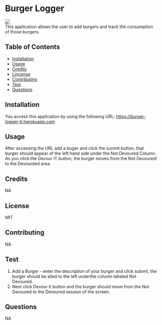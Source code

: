 # Burger Logger

![](https://img.shields.io/badge/Lincense-MIT-green)  
This application allows the user to add burgers and track the consumption of those burgers.

## Table of Contents

- [Installation](#installation)
- [Usage](#usage)
- [Credits](#credits)
- [Lincense](#license)
- [Contributing](#contributing)
- [Test](#test)
- [Questions](#questions)

## Installation

You access this application by using the following URL: https://burger-logger-tr.herokuapp.com

## Usage

After accessing the URL add a buger and click the sunmit button, that burger should appear of the left hand side under the Not Devoured Column. As you click the Devour IT button, the burger moves from the Not Devoured! to the Devourded area.
![]()

## Credits

NA

## License

MIT

## Contributing

NA

## Test

1. Add a Burger - enter the description of your burger and click submit, the burger should be alled to the left underthe column labeled Not Devoured.
2. Next click Devour It button and the burger should move from the Not Devoured to the Devoured session of the screen.

## Questions

NA
